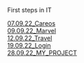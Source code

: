 First steps in IT

[07.09.22_Careos](https://olenasavchuk5.github.io/FE_HTML_CSS07.09.22_Careos/index.html)
<br/>
[09.09.22_Marvel](https://olenasavchuk5.github.io/FE_HTML_CSS/09.09.22_Marvel/index.html)
<br/>
[12.09.22_Travel](https://olenasavchuk5.github.io/FE_HTML_CSS/12.09.22_Travel/index.html)
<br/>
[19.09.22_Login](https://olenasavchuk5.github.io/FE_HTML_CSS/19.09.22_Login/login_form.html)
<br/>
[28.09.22_MY_PROJECT](https://olenasavchuk5.github.io/FE_HTML_CSS/28.09.22_MY_PROJECT/index.html)
